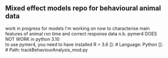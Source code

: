 ## Mixed effect models repo for behavioural animal data
work in progress for models I'm working on now to characterise main features of animal rxn time and correct response data 
n.b. pymer4 DOES NOT WORK in python 3.10 <br>
to use pymer4, you need to have installed R > 3.6 
[]: # Language: Python
[]: # Path: trackBehaviourAnalysis_mod.py
